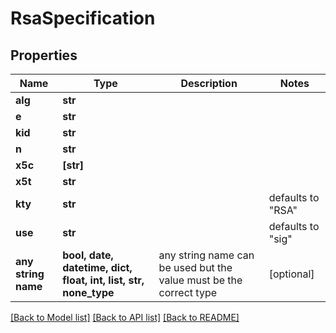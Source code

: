 # RsaSpecification


## Properties
Name | Type | Description | Notes
------------ | ------------- | ------------- | -------------
**alg** | **str** |  | 
**e** | **str** |  | 
**kid** | **str** |  | 
**n** | **str** |  | 
**x5c** | **[str]** |  | 
**x5t** | **str** |  | 
**kty** | **str** |  | defaults to "RSA"
**use** | **str** |  | defaults to "sig"
**any string name** | **bool, date, datetime, dict, float, int, list, str, none_type** | any string name can be used but the value must be the correct type | [optional]

[[Back to Model list]](../README.md#documentation-for-models) [[Back to API list]](../README.md#documentation-for-api-endpoints) [[Back to README]](../README.md)


